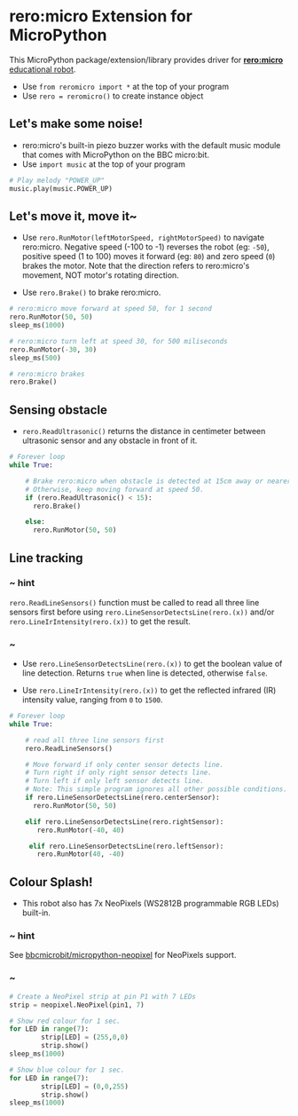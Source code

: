 # rero:micro Extension for MicroPython

This MicroPython package/extension/library provides driver for [**rero:micro** educational robot](https://my.cytron.io/p-rero-micro?currency=usd).<br />


* Use ``from reromicro import *`` at the top of your program
* Use ``rero = reromicro()`` to create instance object

## Let's make some noise!

* rero:micro's built-in piezo buzzer works with the default music module that comes with MicroPython on the BBC micro:bit.
* Use ``import music`` at the top of your program

```python
# Play melody "POWER_UP"
music.play(music.POWER_UP)
```

## Let's move it, move it~

* Use ``rero.RunMotor(leftMotorSpeed, rightMotorSpeed)`` to navigate rero:micro. Negative speed (-100 to -1) reverses the robot (eg: ``-50``), positive speed (1 to 100) moves it forward (eg: ``80``) and zero speed (``0``) brakes the motor. Note that the direction refers to rero:micro's movement, NOT motor's rotating direction.

* Use ``rero.Brake()`` to brake rero:micro.

```python
# rero:micro move forward at speed 50, for 1 second
rero.RunMotor(50, 50)
sleep_ms(1000)

# rero:micro turn left at speed 30, for 500 miliseconds
rero.RunMotor(-30, 30)
sleep_ms(500)

# rero:micro brakes
rero.Brake()
```

## Sensing obstacle

* ``rero.ReadUltrasonic()`` returns the distance in centimeter between ultrasonic sensor and any obstacle in front of it.

```python
# Forever loop
while True:

    # Brake rero:micro when obstacle is detected at 15cm away or nearer.
    # Otherwise, keep moving forward at speed 50.
    if (rero.ReadUltrasonic() < 15):
      rero.Brake()

    else:
      rero.RunMotor(50, 50)

```

## Line tracking

### ~ hint
``rero.ReadLineSensors()`` function must be called to read all three line sensors first before using ``rero.LineSensorDetectsLine(rero.(x))`` and/or ``rero.LineIrIntensity(rero.(x))`` to get the result.
### ~

* Use ``rero.LineSensorDetectsLine(rero.(x))`` to get the boolean value of line detection. Returns ``true`` when line is detected, otherwise ``false``.

* Use ``rero.LineIrIntensity(rero.(x))`` to get the reflected infrared (IR) intensity value, ranging from ``0`` to ``1500``.

```python
# Forever loop
while True:

    # read all three line sensors first
    rero.ReadLineSensors()

    # Move forward if only center sensor detects line.
    # Turn right if only right sensor detects line.
    # Turn left if only left sensor detects line.
    # Note: This simple program ignores all other possible conditions.
    if rero.LineSensorDetectsLine(rero.centerSensor):
      rero.RunMotor(50, 50)

    elif rero.LineSensorDetectsLine(rero.rightSensor):
       rero.RunMotor(-40, 40)

     elif rero.LineSensorDetectsLine(rero.leftSensor):
       rero.RunMotor(40, -40)

```

## Colour Splash!

* This robot also has 7x NeoPixels (WS2812B programmable RGB LEDs) built-in.

### ~ hint
See [bbcmicrobit/micropython-neopixel](https://microbit-micropython.readthedocs.io/en/latest/neopixel.html#module-neopixel) for NeoPixels support.
### ~

```python
# Create a NeoPixel strip at pin P1 with 7 LEDs
strip = neopixel.NeoPixel(pin1, 7)

# Show red colour for 1 sec.
for LED in range(7):
        strip[LED] = (255,0,0)
        strip.show()
sleep_ms(1000)

# Show blue colour for 1 sec.
for LED in range(7):
        strip[LED] = (0,0,255)
        strip.show()
sleep_ms(1000)

```
